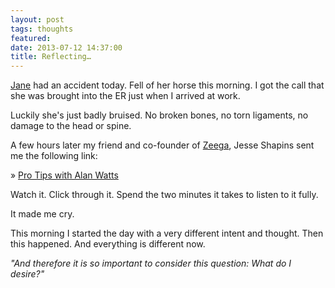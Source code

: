 ```yaml
---
layout: post
tags: thoughts
featured: 
date: 2013-07-12 14:37:00
title: Reflecting…
---
```

[Jane](http://janefinette.com/) had an accident today. Fell of her horse this morning. I got the call that she was brought into the ER just when I arrived at work.

Luckily she's just badly bruised. No broken bones, no torn ligaments, no damage to the head or spine.

A few hours later my friend and co-founder of [Zeega](http://zeega.com), Jesse Shapins sent me the following link:

» [Pro Tips with Alan Watts](http://zeega.com/150647)

Watch it. Click through it. Spend the two minutes it takes to listen to it fully.

It made me cry.

This morning I started the day with a very different intent and thought. Then this happened. And everything is different now.

*"And therefore it is so important to consider this question: What do I desire?"*